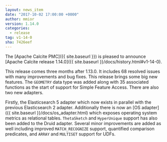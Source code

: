 ```yaml
---
layout: news_item
date: "2017-10-02 17:00:00 +0000"
author: mmior
version: 1.14.0
categories:
  - release
tag: v1-14-0
sha: 7426eef
---
```


<!--
{% comment %}
Licensed to the Apache Software Foundation (ASF) under one or more
contributor license agreements.  See the NOTICE file distributed with
this work for additional information regarding copyright ownership.
The ASF licenses this file to you under the Apache License, Version 2.0
(the "License"); you may not use this file except in compliance with
the License.  You may obtain a copy of the License at

http://www.apache.org/licenses/LICENSE-2.0

Unless required by applicable law or agreed to in writing, software
distributed under the License is distributed on an "AS IS" BASIS,
WITHOUT WARRANTIES OR CONDITIONS OF ANY KIND, either express or implied.
See the License for the specific language governing permissions and
limitations under the License.
{% endcomment %}
-->

The [Apache Calcite PMC]({{ site.baseurl }}) is pleased to announce [Apache Calcite release 1.14.0]({{ site.baseurl }}/docs/history.html#v1-14-0).

This release comes three months after 1.13.0. It includes 68 resolved issues with many improvements and bug fixes. This release brings some big new features. The `GEOMETRY` data type was added along with 35 associated functions as the start of support for Simple Feature Access. There are also two new adapters.

Firstly, the Elasticsearch 5 adapter which now exists in parallel with the previous Elasticsearch 2 adapter. Additionally there is now an [OS adapter]({{ site.baseurl }}/docs/os_adapter.html) which exposes operating system metrics as relational tables. `ThetaSketch` and `HyperUnique` support has also been added to the Druid adapter. Several minor improvements are added as well including improved `MATCH_RECOGNIZE` support, quantified comparison predicates, and `ARRAY` and `MULTISET` support for UDFs.
